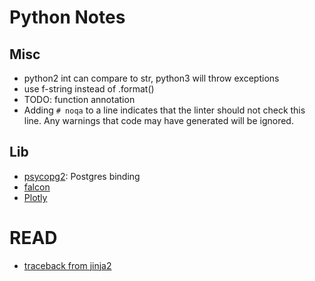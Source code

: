 # Python Notes
## Misc
+ python2 int can compare to str, python3 will throw exceptions
+ use f-string instead of .format()
+ TODO: function annotation
+ Adding `# noqa` to a line indicates that the linter should not check this line. Any warnings that code may have generated will be ignored.
## Lib
+ [psycopg2](http://initd.org/psycopg/docs/usage.html): Postgres binding
+ [falcon](http://falcon.readthedocs.io/en/stable/user/quickstart.html)
+ [Plotly](https://github.com/plotly/plotly.py)
# READ
+ [traceback from jinja2](https://github.com/pallets/jinja/blob/master/jinja2/debug.py)
